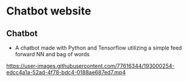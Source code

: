 # Chatbot website

## Chatbot
- A chatbot made with Python and Tensorflow utilizing a simple feed forward NN and bag of words



https://user-images.githubusercontent.com/77616344/193000254-edcc4a1a-52ad-4f78-bdc4-0188ae687ed7.mp4

